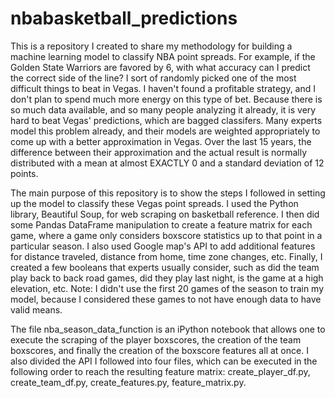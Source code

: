 # nbabasketball_predictions

This is a repository I created to share my methodology for building a machine learning model to classify NBA point spreads. For example, if the Golden State Warriors are favored by 6, with what accuracy can I predict the correct side of the line? I sort of randomly picked one of the most difficult things to beat in Vegas. I haven't found a profitable strategy, and I don't plan to spend much more energy on this type of bet. Because there is so much data available, and so many people analyzing it already, it is very hard to beat Vegas' predictions, which are bagged classifers. Many experts model this problem already, and their models are weighted appropriately to come up with a better approximation in Vegas. Over the last 15 years, the difference between their approximation and the actual result is normally distributed with a mean at almost EXACTLY 0 and a standard deviation of 12 points. 

The main purpose of this repository is to show the steps I followed in setting up the model to classify these Vegas point spreads. I used the Python library, Beautiful Soup, for web scraping on basketball reference. I then did some Pandas DataFrame manipulation to create a feature matrix for each game, where a game only considers boxscore statistics up to that point in a particular season. I also used Google map's API to add additional features for distance traveled, distance from home, time zone changes, etc. Finally, I created a few booleans that experts usually consider, such as did the team play back to back road games, did they play last night, is the game at a high elevation, etc. Note: I didn't use the first 20 games of the season to train my model, because I considered these games to not have enough data to have valid means. 

The file nba_season_data_function is an iPython notebook that allows one to execute the scraping of the player boxscores, the creation of the team boxscores, and finally the creation of the boxscore features all at once. I also divided the API I followed into four files, which can be executed in the following order to reach the resulting feature matrix: create_player_df.py, create_team_df.py, create_features.py, feature_matrix.py.


